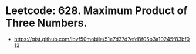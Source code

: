 # Leetcode: 628. Maximum Product of Three Numbers.

- https://gist.github.com/lbvf50mobile/51e7d37d7efd8f05b3a10245f83bf013

